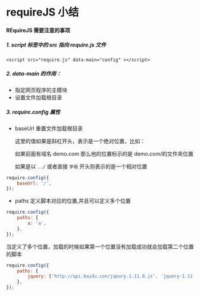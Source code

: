 <!-- Date: 2017-12-23 14:31 -->

# requireJS 小结

#### REquireJS 需要注意的事项

##### 1. script 标签中的 src 指向 require.js 文件

```
<script src="require.js" data-main="config" ></script>
```

##### 2. data-main 的作用：

-   指定网页程序的主模块
-   设置文件加载根目录

##### 3. require.config 属性

-   baseUrl 重置文件加载根目录

    这里的值如果是斜杠开头，表示是一个绝对位置，比如：

    如果前面有域名 demo.com 那么他的位置标示的是 demo.com/的文件夹位置

    如果是以 `../` 或者直接 `字母` 开头则表示的是一个相对位置

```js
require.config({
    baseUrl: '/',
});
```

-   paths 定义脚本对应的位置,并且可以定义多个位置

```js
require.config({
    paths: {
        a: 'a',
    },
});
```

当定义了多个位置，加载的时候如果第一个位置没有加载成功就会加载第二个位置的脚本

```js
require.config({
    paths: {
        jquery: ['http://api.baidu.con/jqeury.1.11.0.js', 'jquery-1.11.0'],
    },
});
```
